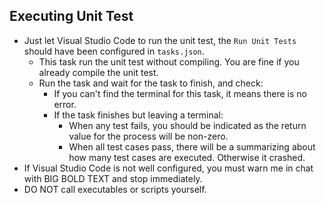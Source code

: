 ## Executing Unit Test

- Just let Visual Studio Code to run the unit test, the `Run Unit Tests` should have been configured in `tasks.json`.
  - This task run the unit test without compiling. You are fine if you already compile the unit test.
  - Run the task and wait for the task to finish, and check:
    - If you can't find the terminal for this task, it means there is no error.
    - If the task finishes but leaving a terminal:
      - When any test fails, you should be indicated as the return value for the process will be non-zero.
      - When all test cases pass, there will be a summarizing about how many test cases are executed. Otherwise it crashed.
- If Visual Studio Code is not well configured, you must warn me in chat with BIG BOLD TEXT and stop immediately.
- DO NOT call executables or scripts yourself.

